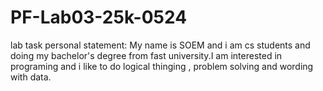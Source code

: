 # PF-Lab03-25k-0524
lab task personal statement:
My name is SOEM and i am cs students and doing my bachelor's degree from fast university.I am interested in programing and i like to do logical thinging , problem solving and wording with data. 
